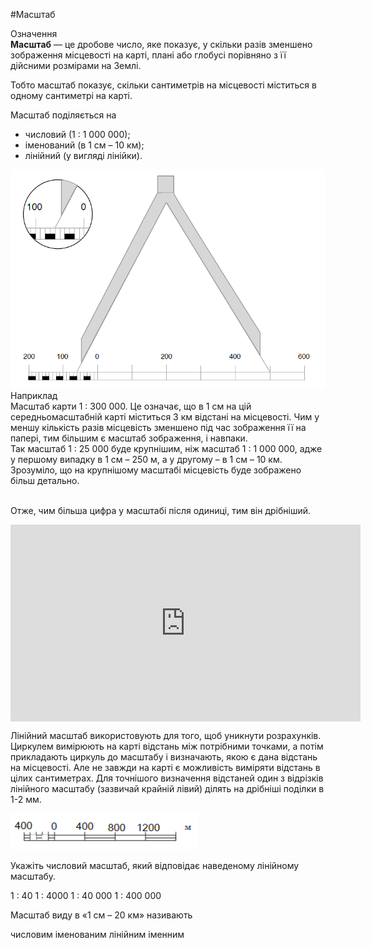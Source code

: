 #Масштаб


<div class="eoz-wrap">
<span class="eoz">Означення</span>
<div class="eoz-text">
<b>Масштаб</b> — це дробове число, яке показує, у скiльки разiв зменшено зображення мiсцевостi на картi, планi або глобусi порiвняно з її дiйсними розмiрами на Землi.
</div>
</div>

Тобто масштаб показує, скільки сантиметрів на місцевості міститься в
одному сантиметрі на карті.

Масштаб поділяється на 

* <span class="p1">числовий</span> (1 : 1 000 000);
* <span class="p1">іменований</span> (в 1 см – 10 км);
* <span class="p1">лінійний</span> (у вигляді лінійки).

<div align="center">
<img src="pic7.png" />
</div>

<div class="exmpl-wrap">
<span class="exmpl">Наприклад</span>
<div class="exmpl-text">
Масштаб карти 1 : 300 000. Це означає, що в 1 см на цій
середньомасштабній карті міститься 3 км відстані на місцевості. Чим у меншу кількість разів місцевість зменшено під час зображення її на папері, тим більшим є масштаб зображення, і навпаки. <br/>
Так масштаб 1 : 25 000 буде крупнішим, ніж масштаб 1 : 1 000 000, адже у першому випадку в 1 см – 250 м, а у другому – в 1 см – 10 км. Зрозуміло, що на крупнішому масштабі місцевість буде зображено більш детально.
</div>
<br/>
</div>

Отже, чим більша цифра у масштабі після одиниці, тим він дрібніший.

<div class="space">
<div class="fluidMedia">
<iframe align="center" width="560" height="315" src="https://www.youtube.com/embed/e4uSc9y1ug8" frameborder="0" allowfullscreen></iframe>
</div>
<div class="popup">
</div>
</div>


Лінійний масштаб використовують для того, щоб уникнути розрахунків.
Циркулем вимірюють на карті відстань між потрібними точками, а потім
прикладають циркуль до масштабу і визначають, якою є дана відстань на
місцевості. Але не завжди на карті є можливість виміряти відстань в
цілих сантиметрах. Для точнішого визначення відстаней один з відрізків
лінійного масштабу (зазвичай крайній лівий) ділять на дрібніші поділки
в 1-2 мм.

<img width="300" src="g1_w2_s1_q1.png"/>
<quiz correctLabel="correct" incorrectLabel="incorrect" checkLabel="check"> 
    <question text="">
        <p>Укажіть числовий масштаб, який відповідає наведеному лінійному масштабу.</p>
        <answer>1 : 40</answer>
        <answer>1 : 4000</answer>
        <answer correct>1 : 40 000</answer>
        <answer>1 : 400 000</answer>
    </question>
    <question text="">
        <p>Масштаб виду в «1 см – 20 км» називають</p>
        <answer>числовим</answer>
        <answer correct>іменованим</answer>
        <answer>лінійним</answer>
        <answer>іменним</answer>
    </question>
</quiz>

